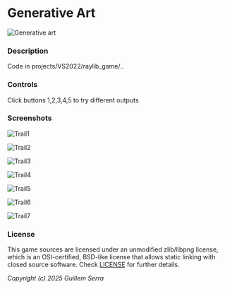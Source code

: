 # Generative Art

![Generative art](/screenshots/trail_anim.gif)

### Description

Code in projects/VS2022/raylib_game/..

### Controls

Click buttons 1,2,3,4,5 to try different outputs

### Screenshots

![Trail1](screenshots/trail1.png)

![Trail2](screenshots/trail2.png)

![Trail3](screenshots/trail3.png)

![Trail4](screenshots/trail4.png)

![Trail5](screenshots/trail5.png)

![Trail6](screenshots/trail6.png)

![Trail7](screenshots/trail7.png)

### License

This game sources are licensed under an unmodified zlib/libpng license, which is an OSI-certified, BSD-like license that allows static linking with closed source software. Check [LICENSE](LICENSE) for further details.

*Copyright (c) 2025 Guillem Serra*
